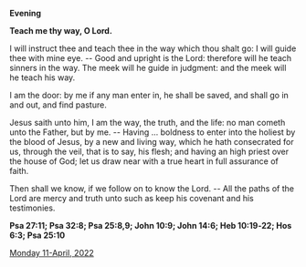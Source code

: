 **Evening**

**Teach me thy way, O Lord.**
 
I will instruct thee and teach thee in the way which thou shalt go: I will guide thee with mine eye. -- Good and upright is the Lord: therefore will he teach sinners in the way. The meek will he guide in judgment: and the meek will he teach his way.
 
I am the door: by me if any man enter in, he shall be saved, and shall go in and out, and find pasture.
 
Jesus saith unto him, I am the way, the truth, and the life: no man cometh unto the Father, but by me. -- Having ... boldness to enter into the holiest by the blood of Jesus, by a new and living way, which he hath consecrated for us, through the veil, that is to say, his flesh; and having an high priest over the house of God; let us draw near with a true heart in full assurance of faith.
 
Then shall we know, if we follow on to know the Lord. -- All the paths of the Lord are mercy and truth unto such as keep his covenant and his testimonies.  

**Psa 27:11; Psa 32:8; Psa 25:8,9; John 10:9; John 14:6; Heb 10:19‑22; Hos 6:3; Psa 25:10**

[Monday 11-April, 2022](https://t.me/daily_light)
